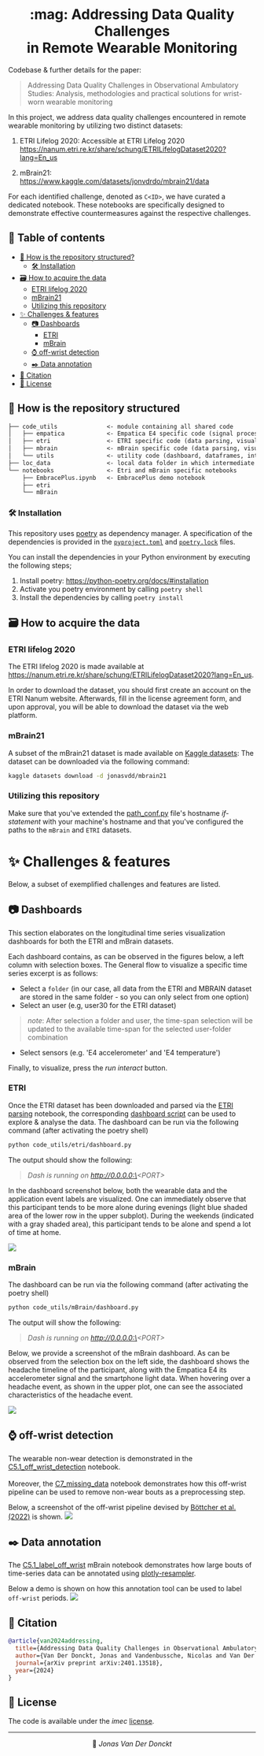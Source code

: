 <div align="center">
<h1>:mag: Addressing Data Quality Challenges <br>in Remote Wearable Monitoring
</div>

Codebase & further details for the paper:
> Addressing Data Quality Challenges in Observational Ambulatory Studies: Analysis, methodologies and practical solutions for wrist-worn wearable monitoring

In this project, we address data quality challenges encountered in remote wearable monitoring by utilizing two distinct datasets:

1. ETRI Lifelog 2020: Accessible at ETRI Lifelog 2020<br> https://nanum.etri.re.kr/share/schung/ETRILifelogDataset2020?lang=En_us

2. mBrain21:<br> https://www.kaggle.com/datasets/jonvdrdo/mbrain21/data

For each identified challenge, denoted as `C<ID>`, we have curated a dedicated notebook. These notebooks are specifically designed to demonstrate effective countermeasures against the respective challenges.

## 📖 Table of contents
- [📰 How is the repository structured?](#-how-is-the-repository-structured)
  - [🛠️ Installation](#installation_ref)
- [🗃️ How to acquire the data](#️-how-to-acquire-the-data)
  - [ETRI lifelog 2020](#etri-lifelog-2020)
  - [mBrain21](#mbrain21)
  - [Utilizing this repository](#utilizing-this-repository)
- [✨ Challenges & features](#-challenges--features)
  - [📷 Dashboards](#-dashboards)
    - [ETRI](#etri)
    - [mBrain](#mbrain)
  - [⌚ off-wrist detection](#-off-wrist-detection)
  - [✒️ Data annotation](#data_annotation_ref)
- [📖 Citation](#citation_ref)
- [📝 License](#license_ref)


## 📰 How is the repository structured

```txt
├── code_utils              <- module containing all shared code
│   ├── empatica            <- Empatica E4 specific code (signal processing pipelines)
│   ├── etri                <- ETRI specific code (data parsing, visualization, dashboard)
│   ├── mbrain              <- mBrain specific code (data parsing, visualization, dashboard)
│   └── utils               <- utility code (dashboard, dataframes, interaction analysis)
├── loc_data                <- local data folder in which intermediate data is stored
└── notebooks               <- Etri and mBrain specific notebooks 
    ├── EmbracePlus.ipynb   <- EmbracePlus demo notebook
    ├── etri
    └── mBrain
```


<a name="installation_ref"></a>
### 🛠️ Installation

This repository uses [poetry](https://python-poetry.org/) as dependency manager.
A specification of the dependencies is provided in the [`pyproject.toml`](pyproject.toml) and [`poetry.lock`](poetry.lock) files.

You can install the dependencies in your Python environment by executing the following steps;
1. Install poetry: https://python-poetry.org/docs/#installation
2. Activate you poetry environment by calling `poetry shell`
3. Install the dependencies by calling `poetry install`

## 🗃️ How to acquire the data
### ETRI lifelog 2020
The ETRI lifelog 2020 is made available at https://nanum.etri.re.kr/share/schung/ETRILifelogDataset2020?lang=En_us.

In order to download the dataset, you should first create an account on the ETRI Nanum website.
Afterwards, fill in the license agreement form, and upon approval, you will be able to download the dataset via the web platform.

### mBrain21
A subset of the mBrain21 dataset is made available on [Kaggle datasets](https://www.kaggle.com/datasets/jonvdrdo/mbrain21/data):
The dataset can be downloaded via the following command:
```bash
kaggle datasets download -d jonasvdd/mbrain21
```

### Utilizing this repository
Make sure that you've extended the [path_conf.py](code_utils/path_conf.py) file's hostname *if- statement* with your machine's hostname and that you've configured the paths to the `mBrain` and `ETRI` datasets.

# ✨ Challenges & features
Below, a subset of exemplified challenges and features are listed.

## 📷 Dashboards
This section elaborates on the longitudinal time series visualization dashboards for both the ETRI and mBrain datasets.

Each dashboard contains, as can be observed in the figures below, a left column with selection boxes.
The General flow to visualize a specific time series excerpt is as follows:
- Select a `folder` (in our case, all data from the ETRI and MBRAIN dataset are stored in the same folder - so you can only select from one option)
- Select an user (e.g, user30 for the ETRI dataset)
> *note*: After selection a folder and user, the time-span selection will be updated to the available time-span for the selected user-folder combination
- Select sensors (e.g. 'E4 accelerometer' and 'E4 temperature')

Finally, to visualize, press the *run interact* button.


### ETRI
Once the ETRI dataset has been downloaded and parsed via the [ETRI parsing](notebooks/etri/0_parse_etri.ipynb) notebook, the corresponding [dashboard script](code_utils/etri/dashboard.py) can be used to explore & analyse the data.
The dashboard can be run via the following command (after activating the poetry shell)

```bash
python code_utils/etri/dashboard.py
```
The output should show the following:
> *Dash is running on http://0.0.0.0:\<PORT\>*


In the dashboard screenshot below, both the wearable data and the application event labels are visualized. One can immediately observe that this participant tends to be more alone during evenings (light blue shaded area of the lower row in the upper subplot). During the weekends (indicated with a gray shaded area), this participant tends to be alone and spend a lot of time at home.

![](figures/ETRI_dashboard.png)

### mBrain
The dashboard can be run via the following command (after activating the poetry shell)
```bash
python code_utils/mBrain/dashboard.py
```
The output will show the following:
> *Dash is running on http://0.0.0.0:\<PORT\>*

Below, we provide a screenshot of the mBrain dashboard. As can be observed from the selection box on the left side, the dashboard shows the headache timeline of the participant, along with the Empatica E4 its accelerometer signal and the smartphone light data. When hovering over a headache event, as shown in the upper plot, one can see the associated characteristics of the headache event.

![](figures/MBRAIN_dashboard.png)

## ⌚ off-wrist detection
The wearable non-wear detection is demonstrated in the [C5.1_off_wrist_detection](notebooks/mBrain/C5_wearable_off_wrist.ipynb) notebook.<br><br>
Moreover, the [C7_missing_data](notebooks/mBrain/C7_missing_data.ipynb) notebook demonstrates how this off-wrist pipeline can be used to remove non-wear bouts as a preprocessing step.

Below, a screenshot of the off-wrist pipeline devised by [Böttcher et al. (2022)](https://www.nature.com/articles/s41598-022-25949-x) is shown.
![](figures/off_wrist_bottcher.png)

<a name="data_annotation_ref"></a>

## ✒️ Data annotation
The [C5.1_label_off_wrist](notebooks/mBrain/C5.1_Label_off_wrist.ipynb) mBrain notebook demonstrates how large bouts of time-series data can be annotated using [plotly-resampler](https://github.com/predict-idlab/plotly-resampler).

Below a demo is shown on how this annotation tool can be used to label `off-wrist` periods.
![](figures/annotation_demo.gif)

<a name="citation_ref"></a>
## 📖 Citation
```bibtex
@article{van2024addressing,
  title={Addressing Data Quality Challenges in Observational Ambulatory Studies: Analysis, Methodologies and Practical Solutions for Wrist-worn Wearable Monitoring},
  author={Van Der Donckt, Jonas and Vandenbussche, Nicolas and Van Der Donckt, Jeroen and Chen, Stephanie and Stojchevska, Marija and De Brouwer, Mathias and Steenwinckel, Bram and Paemeleire, Koen and Ongenae, Femke and Van Hoecke, Sofie},
  journal={arXiv preprint arXiv:2401.13518},
  year={2024}
}
```
<a name="license_ref"></a>
## 📝 License
The code is available under the *imec* [license](LICENSE).

---

<p align="center">
👤 <i>Jonas Van Der Donckt</i>
</p>
